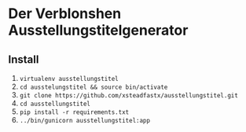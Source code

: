 Der Verblonshen Ausstellungstitelgenerator
==========================================

## Install ##
1. `virtualenv ausstellungstitel`
2. `cd ausstelungstitel && source bin/activate`
3. `git clone https://github.com/xsteadfastx/ausstellungstitel.git`
4. `cd ausstellungstitel`
5. `pip install -r requirements.txt`
6. `../bin/gunicorn ausstellungstitel:app`
